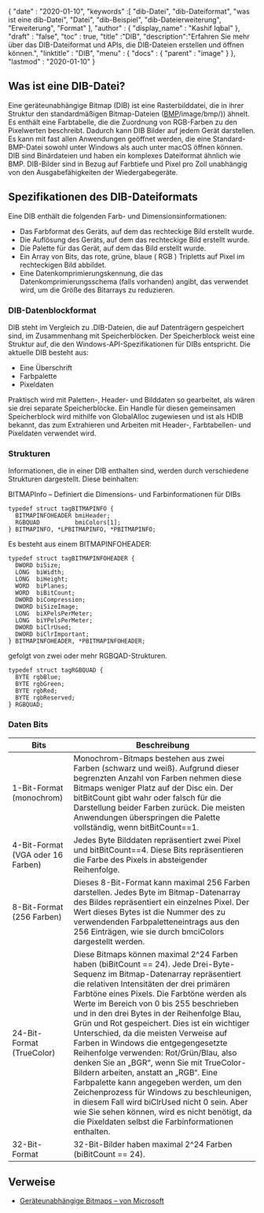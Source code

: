 {
  "date" : "2020-01-10",
  "keywords" :[ "dib-Datei", "dib-Dateiformat", "was ist eine dib-Datei", "Datei", "dib-Beispiel", "dib-Dateierweiterung", "Erweiterung", "Format" ],
  "author" : {
    "display_name" : "Kashif Iqbal"
},
  "draft" : "false",
  "toc" : true,
  "title" :"DIB",
  "description":"Erfahren Sie mehr über das DIB-Dateiformat und APIs, die DIB-Dateien erstellen und öffnen können.",
  "linktitle" : "DIB",
  "menu" : {
    "docs" : {
      "parent" : "image"
}
},
  "lastmod" : "2020-01-10"
}

## Was ist eine DIB-Datei?

Eine geräteunabhängige Bitmap (DIB) ist eine Rasterbilddatei, die in ihrer Struktur den standardmäßigen Bitmap-Dateien ([BMP]()/image/bmp/)) ähnelt. Es enthält eine Farbtabelle, die die Zuordnung von RGB-Farben zu den Pixelwerten beschreibt. Dadurch kann DIB Bilder auf jedem Gerät darstellen. Es kann mit fast allen Anwendungen geöffnet werden, die eine Standard-BMP-Datei sowohl unter Windows als auch unter macOS öffnen können. DIB sind Binärdateien und haben ein komplexes Dateiformat ähnlich wie BMP. DIB-Bilder sind in Bezug auf Farbtiefe und Pixel pro Zoll unabhängig von den Ausgabefähigkeiten der Wiedergabegeräte.

## Spezifikationen des DIB-Dateiformats ##
Eine DIB enthält die folgenden Farb- und Dimensionsinformationen:

* Das Farbformat des Geräts, auf dem das rechteckige Bild erstellt wurde.
* Die Auflösung des Geräts, auf dem das rechteckige Bild erstellt wurde.
* Die Palette für das Gerät, auf dem das Bild erstellt wurde.
* Ein Array von Bits, das rote, grüne, blaue ( RGB ) Tripletts auf Pixel im rechteckigen Bild abbildet.
* Eine Datenkomprimierungskennung, die das Datenkomprimierungsschema (falls vorhanden) angibt, das verwendet wird, um die Größe des Bitarrays zu reduzieren.

### DIB-Datenblockformat ###

DIB steht im Vergleich zu .DIB-Dateien, die auf Datenträgern gespeichert sind, im Zusammenhang mit Speicherblöcken. Der Speicherblock weist eine Struktur auf, die den Windows-API-Spezifikationen für DIBs entspricht. Die aktuelle DIB besteht aus:
* Eine Überschrift
* Farbpalette
* Pixeldaten

Praktisch wird mit Paletten-, Header- und Bilddaten so gearbeitet, als wären sie drei separate Speicherblöcke. Ein Handle für diesen gemeinsamen Speicherblock wird mithilfe von GlobalAlloc zugewiesen und ist als HDIB bekannt, das zum Extrahieren und Arbeiten mit Header-, Farbtabellen- und Pixeldaten verwendet wird.

### Strukturen ###
Informationen, die in einer DIB enthalten sind, werden durch verschiedene Strukturen dargestellt. Diese beinhalten:

BITMAPInfo – Definiert die Dimensions- und Farbinformationen für DIBs
```
typedef struct tagBITMAPINFO {
  BITMAPINFOHEADER bmiHeader;
  RGBQUAD          bmiColors[1];
} BITMAPINFO, *LPBITMAPINFO, *PBITMAPINFO;
```
Es besteht aus einem BITMAPINFOHEADER:

```
typedef struct tagBITMAPINFOHEADER {
  DWORD biSize;
  LONG  biWidth;
  LONG  biHeight;
  WORD  biPlanes;
  WORD  biBitCount;
  DWORD biCompression;
  DWORD biSizeImage;
  LONG  biXPelsPerMeter;
  LONG  biYPelsPerMeter;
  DWORD biClrUsed;
  DWORD biClrImportant;
} BITMAPINFOHEADER, *PBITMAPINFOHEADER;
```
gefolgt von zwei oder mehr RGBQAD-Strukturen.

```
typedef struct tagRGBQUAD {
  BYTE rgbBlue;
  BYTE rgbGreen;
  BYTE rgbRed;
  BYTE rgbReserved;
} RGBQUAD;
```
### Daten Bits ###
|Bits|Beschreibung|
---|---|
|1-Bit-Format (monochrom)|Monochrom-Bitmaps bestehen aus zwei Farben (schwarz und weiß). Aufgrund dieser begrenzten Anzahl von Farben nehmen diese Bitmaps weniger Platz auf der Disc ein. Der bitBitCount gibt wahr oder falsch für die Darstellung beider Farben zurück. Die meisten Anwendungen überspringen die Palette vollständig, wenn bitBitCount==1.
|4-Bit-Format (VGA oder 16 Farben)|Jedes Byte Bilddaten repräsentiert zwei Pixel und bitBitCount==4. Diese Bits repräsentieren die Farbe des Pixels in absteigender Reihenfolge.
|8-Bit-Format (256 Farben)|Dieses 8-Bit-Format kann maximal 256 Farben darstellen. Jedes Byte im Bitmap-Datenarray des Bildes repräsentiert ein einzelnes Pixel. Der Wert dieses Bytes ist die Nummer des zu verwendenden Farbpaletteneintrags aus den 256 Einträgen, wie sie durch bmciColors dargestellt werden.
|24-Bit-Format (TrueColor)|Diese Bitmaps können maximal 2^24 Farben haben (biBitCount == 24). Jede Drei-Byte-Sequenz im Bitmap-Datenarray repräsentiert die relativen Intensitäten der drei primären Farbtöne eines Pixels. Die Farbtöne werden als Werte im Bereich von 0 bis 255 beschrieben und in den drei Bytes in der Reihenfolge Blau, Grün und Rot gespeichert. Dies ist ein wichtiger Unterschied, da die meisten Verweise auf Farben in Windows die entgegengesetzte Reihenfolge verwenden: Rot/Grün/Blau, also denken Sie an „BGR“, wenn Sie mit TrueColor-Bildern arbeiten, anstatt an „RGB“. Eine Farbpalette kann angegeben werden, um den Zeichenprozess für Windows zu beschleunigen, in diesem Fall wird biClrUsed nicht 0 sein. Aber wie Sie sehen können, wird es nicht benötigt, da die Pixeldaten selbst die Farbinformationen enthalten.
|32-Bit-Format|32-Bit-Bilder haben maximal 2^24 Farben (biBitCount == 24).

## Verweise ##
* [Geräteunabhängige Bitmaps – von Microsoft](https://learn.microsoft.com/en-us/windows/win32/gdi/device-independent-bitmaps)


